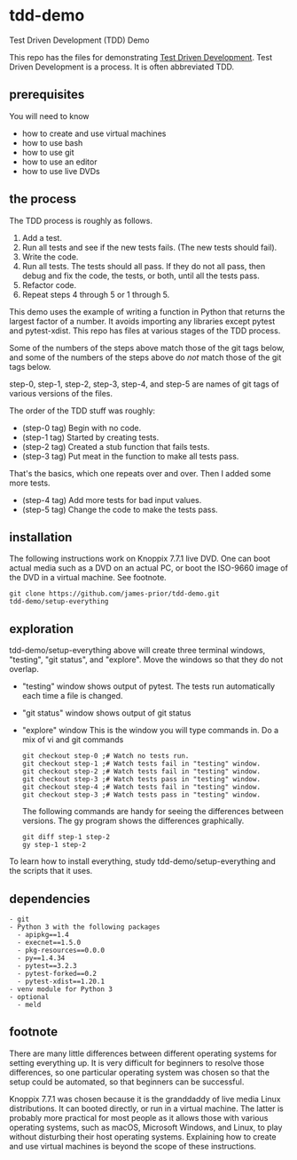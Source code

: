 tdd-demo
========

Test Driven Development (TDD) Demo

This repo has the files for demonstrating
[Test Driven Development](https://en.wikipedia.org/wiki/Test-driven_development).
Test Driven Development is a process. It is often abbreviated TDD.

## prerequisites

You will need to know

- how to create and use virtual machines
- how to use bash
- how to use git
- how to use an editor
- how to use live DVDs

## the process

The TDD process is roughly as follows.

1. Add a test.
2. Run all tests and see if the new tests fails. (The new tests should fail).
3. Write the code.
4. Run all tests. The tests should all pass. If they do not all pass, then
   debug and fix the code, the tests, or both, until all the tests pass.
5. Refactor code.
6. Repeat steps 4 through 5 or 1 through 5.

This demo uses the example of writing a function in Python that returns the
largest factor of a number. It avoids importing any libraries except pytest and
pytest-xdist. This repo has files at various stages of the TDD process.

Some of the numbers of the steps above match those of the git tags below,
and some of the numbers of the steps above do _not_ match those of the git tags
below.

step-0, step-1, step-2, step-3, step-4, and step-5
are names of git tags of various versions of the files.

The order of the TDD stuff was roughly:
- (step-0 tag) Begin with no code.
- (step-1 tag) Started by creating tests.
- (step-2 tag) Created a stub function that fails tests.
- (step-3 tag) Put meat in the function to make all tests pass.

That's the basics, which one repeats over and over. 
Then I added some more tests.
- (step-4 tag) Add more tests for bad input values.
- (step-5 tag) Change the code to make the tests pass.

## installation

The following instructions work on Knoppix 7.7.1 live DVD.
One can boot actual media such as a DVD on an actual PC,
or boot the ISO-9660 image of the DVD in a virtual machine.
See footnote.

```
git clone https://github.com/james-prior/tdd-demo.git
tdd-demo/setup-everything
```

## exploration

tdd-demo/setup-everything above will create three terminal windows,
"testing", "git status", and "explore".
Move the windows so that they do not overlap.

- "testing" window shows output of pytest.
  The tests run automatically each time a file is changed.
- "git status" window shows output of git status
- "explore" window
  This is the window you will type commands in.
  Do a mix of vi and git commands

  ```
  git checkout step-0 ;# Watch no tests run.
  git checkout step-1 ;# Watch tests fail in "testing" window.
  git checkout step-2 ;# Watch tests fail in "testing" window.
  git checkout step-3 ;# Watch tests pass in "testing" window.
  git checkout step-4 ;# Watch tests fail in "testing" window.
  git checkout step-3 ;# Watch tests pass in "testing" window.
  ```

  The following commands are handy for seeing the differences between versions.
  The gy program shows the differences graphically.

  ```
  git diff step-1 step-2
  gy step-1 step-2
  ```

To learn how to install everything,
study tdd-demo/setup-everything and the scripts that it uses.

## dependencies

```
- git
- Python 3 with the following packages
  - apipkg==1.4
  - execnet==1.5.0
  - pkg-resources==0.0.0
  - py==1.4.34
  - pytest==3.2.3
  - pytest-forked==0.2
  - pytest-xdist==1.20.1
- venv module for Python 3
- optional
  - meld
```

## footnote

There are many little differences between different operating systems
for setting everything up. It is very difficult for beginners to resolve those
differences, so one particular operating system was chosen so that the setup
could be automated, so that beginners can be successful.

Knoppix 7.7.1 was chosen because it is the granddaddy of live media Linux
distributions. It can booted directly, or run in a virtual machine. The latter
is probably more practical for most people as it allows those with various
operating systems, such as macOS, Microsoft Windows, and Linux, to play without
disturbing their host operating systems. Explaining how to create and use
virtual machines is beyond the scope of these instructions.
